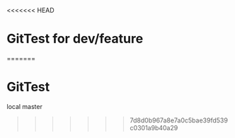 <<<<<<< HEAD
# GitTest for dev/feature
=======
# GitTest
local master
>>>>>>> 7d8d0b967a8e7a0c5bae39fd539c0301a9b40a29
